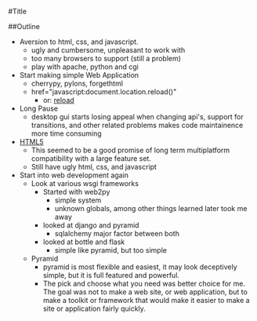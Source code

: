 #Title

##Outline

- Aversion to html, css, and javascript.
  - ugly and cumbersome, unpleasant to work with
  - too many browsers to support (still a problem)
  - play with apache, python and cgi
- Start making simple Web Application
  - cherrypy, pylons, forgethtml
  - href="javascript:document.location.reload()"
	- or: [reload](javascript:document.location.reload())
- Long Pause
  - desktop gui starts losing appeal when changing api's, support
	for transitions, and other related problems makes code maintainence
	more time consuming
- [HTML5](http://en.wikipedia.org/wiki/HTML5)
  - This seemed to be a good promise of long term multiplatform
	compatibility with a large feature set.
  - Still have ugly html, css, and javascript
- Start into web development again
  - Look at various wsgi frameworks
	- Started with web2py
	  - simple system
	  - unknown globals, among other things learned later took me away
	- looked at django and pyramid
	  - sqlalchemy major factor between both
	- looked at bottle and flask
	  - simple like pyramid, but too simple
  - Pyramid
	- pyramid is most flexible and easiest, it may look deceptively
	  simple, but it is full featured and powerful.
	- The pick and choose what you need was better choice for me.  The
	  goal was not to make a web site, or web application, but to make
	  a toolkit or framework that would make it easier to make a site
	  or application fairly quickly.
	
